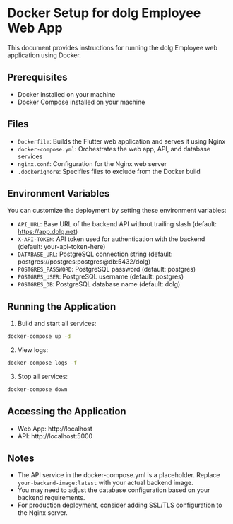 # Docker Setup for dolg Employee Web App

This document provides instructions for running the dolg Employee web application using Docker.

## Prerequisites

- Docker installed on your machine
- Docker Compose installed on your machine

## Files

- `Dockerfile`: Builds the Flutter web application and serves it using Nginx
- `docker-compose.yml`: Orchestrates the web app, API, and database services
- `nginx.conf`: Configuration for the Nginx web server
- `.dockerignore`: Specifies files to exclude from the Docker build

## Environment Variables

You can customize the deployment by setting these environment variables:

- `API_URL`: Base URL of the backend API without trailing slash (default: https://app.dolg.net)
- `X-API-TOKEN`: API token used for authentication with the backend (default: your-api-token-here)
- `DATABASE_URL`: PostgreSQL connection string (default: postgres://postgres:postgres@db:5432/dolg)
- `POSTGRES_PASSWORD`: PostgreSQL password (default: postgres)
- `POSTGRES_USER`: PostgreSQL username (default: postgres)
- `POSTGRES_DB`: PostgreSQL database name (default: dolg)

## Running the Application

1. Build and start all services:

```bash
docker-compose up -d
```

2. View logs:

```bash
docker-compose logs -f
```

3. Stop all services:

```bash
docker-compose down
```

## Accessing the Application

- Web App: http://localhost
- API: http://localhost:5000

## Notes

- The API service in the docker-compose.yml is a placeholder. Replace `your-backend-image:latest` with your actual backend image.
- You may need to adjust the database configuration based on your backend requirements.
- For production deployment, consider adding SSL/TLS configuration to the Nginx server.